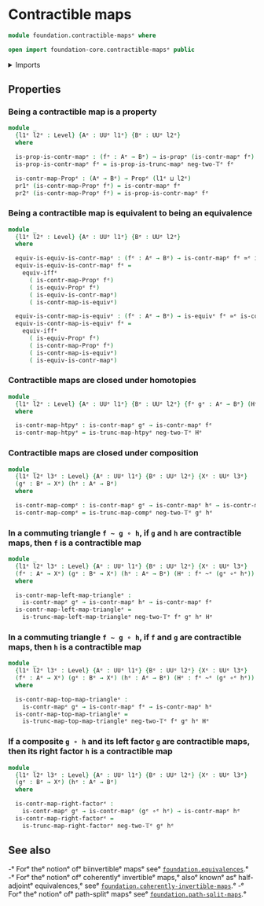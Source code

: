 # Contractible maps

```agda
module foundation.contractible-mapsᵉ where

open import foundation-core.contractible-mapsᵉ public
```

<details><summary>Imports</summary>

```agda
open import foundation.dependent-pair-typesᵉ
open import foundation.equivalencesᵉ
open import foundation.logical-equivalencesᵉ
open import foundation.truncated-mapsᵉ
open import foundation.universe-levelsᵉ

open import foundation-core.function-typesᵉ
open import foundation-core.homotopiesᵉ
open import foundation-core.propositionsᵉ
open import foundation-core.truncation-levelsᵉ
```

</details>

## Properties

### Being a contractible map is a property

```agda
module _
  {l1ᵉ l2ᵉ : Level} {Aᵉ : UUᵉ l1ᵉ} {Bᵉ : UUᵉ l2ᵉ}
  where

  is-prop-is-contr-mapᵉ : (fᵉ : Aᵉ → Bᵉ) → is-propᵉ (is-contr-mapᵉ fᵉ)
  is-prop-is-contr-mapᵉ fᵉ = is-prop-is-trunc-mapᵉ neg-two-𝕋ᵉ fᵉ

  is-contr-map-Propᵉ : (Aᵉ → Bᵉ) → Propᵉ (l1ᵉ ⊔ l2ᵉ)
  pr1ᵉ (is-contr-map-Propᵉ fᵉ) = is-contr-mapᵉ fᵉ
  pr2ᵉ (is-contr-map-Propᵉ fᵉ) = is-prop-is-contr-mapᵉ fᵉ
```

### Being a contractible map is equivalent to being an equivalence

```agda
module _
  {l1ᵉ l2ᵉ : Level} {Aᵉ : UUᵉ l1ᵉ} {Bᵉ : UUᵉ l2ᵉ}
  where

  equiv-is-equiv-is-contr-mapᵉ : (fᵉ : Aᵉ → Bᵉ) → is-contr-mapᵉ fᵉ ≃ᵉ is-equivᵉ fᵉ
  equiv-is-equiv-is-contr-mapᵉ fᵉ =
    equiv-iffᵉ
      ( is-contr-map-Propᵉ fᵉ)
      ( is-equiv-Propᵉ fᵉ)
      ( is-equiv-is-contr-mapᵉ)
      ( is-contr-map-is-equivᵉ)

  equiv-is-contr-map-is-equivᵉ : (fᵉ : Aᵉ → Bᵉ) → is-equivᵉ fᵉ ≃ᵉ is-contr-mapᵉ fᵉ
  equiv-is-contr-map-is-equivᵉ fᵉ =
    equiv-iffᵉ
      ( is-equiv-Propᵉ fᵉ)
      ( is-contr-map-Propᵉ fᵉ)
      ( is-contr-map-is-equivᵉ)
      ( is-equiv-is-contr-mapᵉ)
```

### Contractible maps are closed under homotopies

```agda
module _
  {l1ᵉ l2ᵉ : Level} {Aᵉ : UUᵉ l1ᵉ} {Bᵉ : UUᵉ l2ᵉ} {fᵉ gᵉ : Aᵉ → Bᵉ} (Hᵉ : fᵉ ~ᵉ gᵉ)
  where

  is-contr-map-htpyᵉ : is-contr-mapᵉ gᵉ → is-contr-mapᵉ fᵉ
  is-contr-map-htpyᵉ = is-trunc-map-htpyᵉ neg-two-𝕋ᵉ Hᵉ
```

### Contractible maps are closed under composition

```agda
module _
  {l1ᵉ l2ᵉ l3ᵉ : Level} {Aᵉ : UUᵉ l1ᵉ} {Bᵉ : UUᵉ l2ᵉ} {Xᵉ : UUᵉ l3ᵉ}
  (gᵉ : Bᵉ → Xᵉ) (hᵉ : Aᵉ → Bᵉ)
  where

  is-contr-map-compᵉ : is-contr-mapᵉ gᵉ → is-contr-mapᵉ hᵉ → is-contr-mapᵉ (gᵉ ∘ᵉ hᵉ)
  is-contr-map-compᵉ = is-trunc-map-compᵉ neg-two-𝕋ᵉ gᵉ hᵉ
```

### In a commuting triangle `f ~ g ∘ h`, if `g` and `h` are contractible maps, then `f` is a contractible map

```agda
module _
  {l1ᵉ l2ᵉ l3ᵉ : Level} {Aᵉ : UUᵉ l1ᵉ} {Bᵉ : UUᵉ l2ᵉ} {Xᵉ : UUᵉ l3ᵉ}
  (fᵉ : Aᵉ → Xᵉ) (gᵉ : Bᵉ → Xᵉ) (hᵉ : Aᵉ → Bᵉ) (Hᵉ : fᵉ ~ᵉ (gᵉ ∘ᵉ hᵉ))
  where

  is-contr-map-left-map-triangleᵉ :
    is-contr-mapᵉ gᵉ → is-contr-mapᵉ hᵉ → is-contr-mapᵉ fᵉ
  is-contr-map-left-map-triangleᵉ =
    is-trunc-map-left-map-triangleᵉ neg-two-𝕋ᵉ fᵉ gᵉ hᵉ Hᵉ
```

### In a commuting triangle `f ~ g ∘ h`, if `f` and `g` are contractible maps, then `h` is a contractible map

```agda
module _
  {l1ᵉ l2ᵉ l3ᵉ : Level} {Aᵉ : UUᵉ l1ᵉ} {Bᵉ : UUᵉ l2ᵉ} {Xᵉ : UUᵉ l3ᵉ}
  (fᵉ : Aᵉ → Xᵉ) (gᵉ : Bᵉ → Xᵉ) (hᵉ : Aᵉ → Bᵉ) (Hᵉ : fᵉ ~ᵉ (gᵉ ∘ᵉ hᵉ))
  where

  is-contr-map-top-map-triangleᵉ :
    is-contr-mapᵉ gᵉ → is-contr-mapᵉ fᵉ → is-contr-mapᵉ hᵉ
  is-contr-map-top-map-triangleᵉ =
    is-trunc-map-top-map-triangleᵉ neg-two-𝕋ᵉ fᵉ gᵉ hᵉ Hᵉ
```

### If a composite `g ∘ h` and its left factor `g` are contractible maps, then its right factor `h` is a contractible map

```agda
module _
  {l1ᵉ l2ᵉ l3ᵉ : Level} {Aᵉ : UUᵉ l1ᵉ} {Bᵉ : UUᵉ l2ᵉ} {Xᵉ : UUᵉ l3ᵉ}
  (gᵉ : Bᵉ → Xᵉ) (hᵉ : Aᵉ → Bᵉ)
  where

  is-contr-map-right-factorᵉ :
    is-contr-mapᵉ gᵉ → is-contr-mapᵉ (gᵉ ∘ᵉ hᵉ) → is-contr-mapᵉ hᵉ
  is-contr-map-right-factorᵉ =
    is-trunc-map-right-factorᵉ neg-two-𝕋ᵉ gᵉ hᵉ
```

## See also

-ᵉ Forᵉ theᵉ notionᵉ ofᵉ biinvertibleᵉ mapsᵉ seeᵉ
  [`foundation.equivalences`](foundation.equivalences.md).ᵉ
-ᵉ Forᵉ theᵉ notionᵉ ofᵉ coherentlyᵉ invertibleᵉ maps,ᵉ alsoᵉ knownᵉ asᵉ half-adjointᵉ
  equivalences,ᵉ seeᵉ
  [`foundation.coherently-invertible-maps`](foundation.coherently-invertible-maps.md).ᵉ
-ᵉ Forᵉ theᵉ notionᵉ ofᵉ path-splitᵉ mapsᵉ seeᵉ
  [`foundation.path-split-maps`](foundation.path-split-maps.md).ᵉ